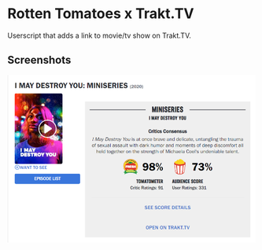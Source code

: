 # Rotten Tomatoes x Trakt.TV
Userscript that adds a link to movie/tv show on Trakt.TV.

## Screenshots
![Screenshot of Rotten Tomatoes](screenshot.png)